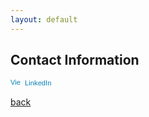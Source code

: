 ```yaml
---
layout: default
---
```


## Contact Information
 <p>
            <a href="https://www.linkedin.com/in/atefe-maleki-40451175" style="text-decoration:none;"><span style="font: 80% Arial,sans-serif; color:#0783B6;"><img src="https://static.licdn.com/scds/common/u/img/webpromo/btn_in_20x15.png" width="20" height="15" alt="View my LinkedIn profile" style="vertical-align:middle;" border="0">&nbsp;LinkedIn</span></a>
          </p>


[back](./)
